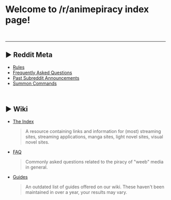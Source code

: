 # **Welcome to /r/animepiracy index page!**

&nbsp;

---

## **► Reddit Meta**

- [Rules](https://www.reddit.com/r/animepiracy/about/rules/)
- [Frequently Asked Questions](https://www.reddit.com/r/animepiracy/wiki/faq)
- [Past Subreddit Announcements](https://www.reddit.com/r/animepiracy/wiki/pastannouncements)
- [Summon Commands](https://www.reddit.com/r/animepiracy/wiki/summons)

&nbsp;

## **► Wiki**

- [The Index](https://ranimepiracy.github.io/index/)

  > A resource containing links and information for (most) streaming sites, streaming applications, manga sites, light novel sites, visual novel sites.

- [FAQ](https://www.reddit.com/r/animepiracy/about/wiki/faq)

  > Commonly asked questions related to the piracy of "weeb" media in general.

- [Guides](https://www.reddit.com/r/animepiracy/wiki/main/guides)

  > An outdated list of guides offered on our wiki. These haven't been maintained in over a year, your results may vary.

&nbsp;
